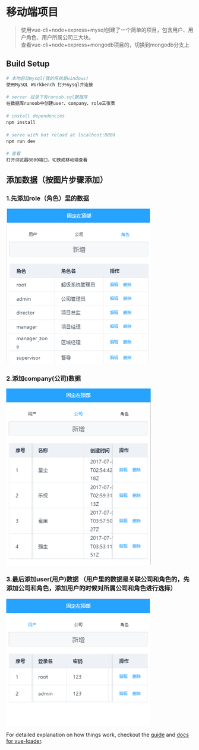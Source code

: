# 移动端项目

> 使用vue-cli+node+express+mysql创建了一个简单的项目，包含用户、用户角色、用户所属公司三大块。    
  查看vue-cli+node+express+mongodb项目的，切换到mongodb分支上

## Build Setup

``` bash
# 本地启动mysql(我的系统是windows)
使用MySQL Workbench 打开mysql并连接

# server 目录下有runoob.sql数据库
在数据库runoob中创建user、company、role三张表

# install dependencies
npm install

# serve with hot reload at localhost:8080
npm run dev

# 查看
打开浏览器8080端口，切换成移动端查看
```
## 添加数据（按图片步骤添加）

### 1.先添加role（角色）里的数据
![image](https://github.com/Yicoding/vue-node-express-mysql-mongod/raw/mongod/src/assets/role.png)

### 2.添加company(公司)数据
![image](https://github.com/Yicoding/vue-node-express-mysql-mongod/raw/mongod/src/assets/company.png)

### 3.最后添加user(用户)数据 （用户里的数据是关联公司和角色的，先添加公司和角色，添加用户的时候对所属公司和角色进行选择）
![image](https://github.com/Yicoding/vue-node-express-mysql-mongod/raw/mongod/src/assets/user.png)

For detailed explanation on how things work, checkout the [guide](http://vuejs-templates.github.io/webpack/) and [docs for vue-loader](http://vuejs.github.io/vue-loader).
